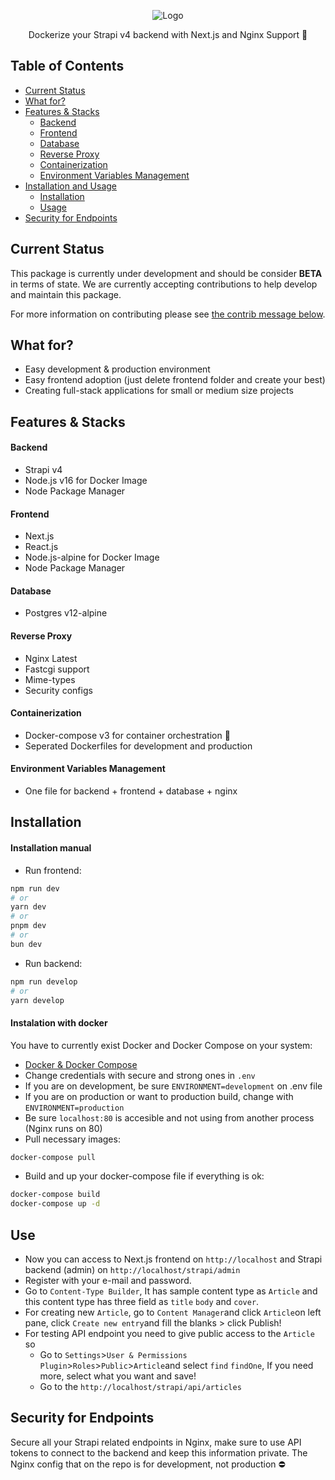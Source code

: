 
<div align="center">
<p align="center">
  <img src="https://user-images.githubusercontent.com/44535256/180598361-505e938a-dff5-4845-9fb7-6f0a7b8d0682.png" alt="Logo"/>
</p>

<p style="margin-top: 0;">Dockerize your Strapi v4 backend with Next.js and Nginx Support 🚀</p>
	</div>

## Table of Contents <!-- omit in toc -->

- [Current Status](#current-status)
- [What for?](#what-for)
- [Features & Stacks](#features--stacks)
    - [Backend](#backend)
    - [Frontend](#frontend)
    - [Database](#database)
    - [Reverse Proxy](#reverse-proxy)
    - [Containerization](#containerization)
    - [Environment Variables Management](#environment-variables-management)
- [Installation and Usage](#installation-and-usage)
    - [Installation](#installation)
    - [Usage](#usage)
- [Security for Endpoints](#security-for-endpoints)

## Current Status

This package is currently under development and should be consider **BETA** in terms of state. We are currently accepting contributions to help develop and maintain this package.

For more information on contributing please see [the contrib message below](#contributing).

##  What for?

- Easy development & production environment
- Easy frontend adoption (just delete frontend folder and create your best)
- Creating full-stack applications for small or medium size projects

## Features & Stacks

#### Backend
- Strapi v4
- Node.js v16 for Docker Image
- Node Package Manager
#### Frontend
- Next.js
- React.js
- Node.js-alpine for Docker Image
- Node Package Manager
#### Database
- Postgres v12-alpine
#### Reverse Proxy
- Nginx Latest
- Fastcgi support
- Mime-types
- Security configs
#### Containerization
- Docker-compose v3 for container orchestration 🐳
- Seperated Dockerfiles for development and production
#### Environment Variables Management
- One file for backend + frontend + database + nginx


## Installation
#### Installation manual
- Run frontend:
```bash
npm run dev
# or
yarn dev
# or
pnpm dev
# or
bun dev
```
- Run backend:
```bash
npm run develop
# or
yarn develop
```

#### Instalation with docker
You have to currently exist Docker and Docker Compose on your system:
- [Docker & Docker Compose](https://docs.docker.com/get-docker/)
- Change credentials with secure and strong ones in `.env`
- If you are on development, be sure `ENVIRONMENT=development` on .env file
- If you are on production or want to production build, change with `ENVIRONMENT=production`
- Be sure `localhost:80` is accesible and not using from another process (Nginx runs on 80)
- Pull necessary images:
```bash
docker-compose pull
```
- Build and up your docker-compose file if everything is ok:
```bash
docker-compose build
docker-compose up -d
```
## Use
- Now you can access to Next.js frontend on `http://localhost` and Strapi backend (admin) on `http://localhost/strapi/admin`
- Register with your e-mail and password.
- Go to `Content-Type Builder`, It has sample content type as `Article` and this content type has three field as `title` `body` and `cover`.
- For creating new `Article`, go to `Content Manager`and click `Article`on left pane, click `Create new entry`and fill the blanks > click Publish!
- For testing API endpoint you need to give public access to the `Article` so
	- Go to `Settings`>`User & Permissions Plugin`>`Roles`>`Public`>`Article`and select `find` `findOne`, If you need more, select what you want and save!
	- Go to the `http://localhost/strapi/api/articles`

## Security for Endpoints
Secure all your Strapi related endpoints in Nginx, make sure to use API tokens to connect to the backend and keep this information private. The Nginx config that on the repo is for development, not production ⛔️
